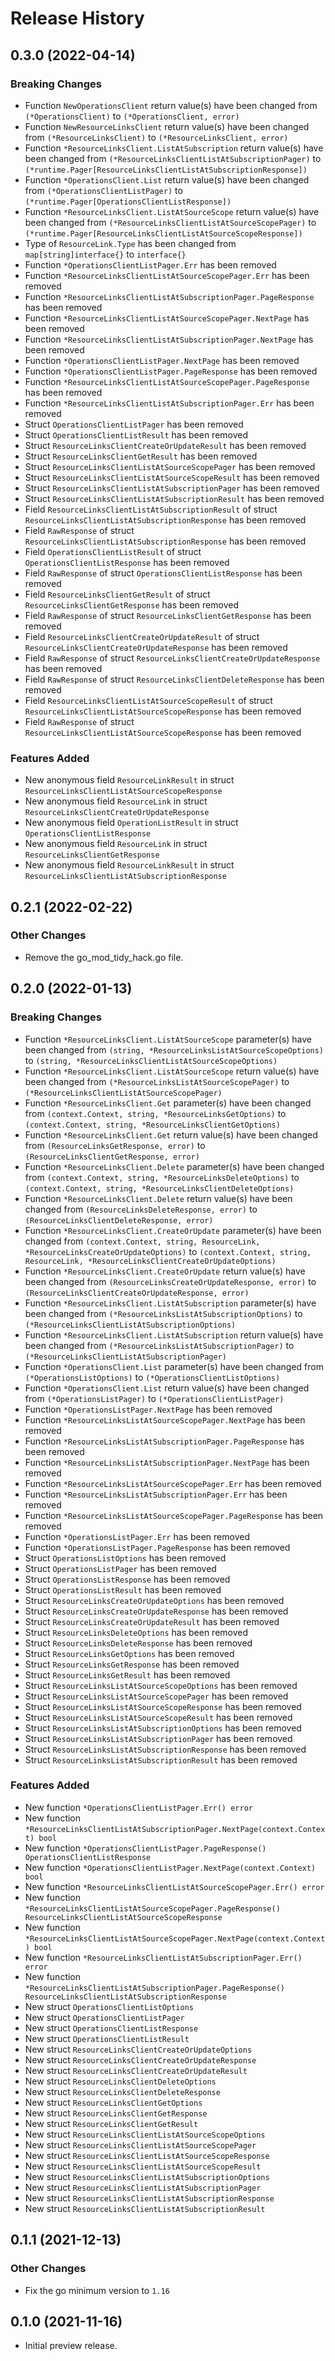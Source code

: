 # Release History

## 0.3.0 (2022-04-14)
### Breaking Changes

- Function `NewOperationsClient` return value(s) have been changed from `(*OperationsClient)` to `(*OperationsClient, error)`
- Function `NewResourceLinksClient` return value(s) have been changed from `(*ResourceLinksClient)` to `(*ResourceLinksClient, error)`
- Function `*ResourceLinksClient.ListAtSubscription` return value(s) have been changed from `(*ResourceLinksClientListAtSubscriptionPager)` to `(*runtime.Pager[ResourceLinksClientListAtSubscriptionResponse])`
- Function `*OperationsClient.List` return value(s) have been changed from `(*OperationsClientListPager)` to `(*runtime.Pager[OperationsClientListResponse])`
- Function `*ResourceLinksClient.ListAtSourceScope` return value(s) have been changed from `(*ResourceLinksClientListAtSourceScopePager)` to `(*runtime.Pager[ResourceLinksClientListAtSourceScopeResponse])`
- Type of `ResourceLink.Type` has been changed from `map[string]interface{}` to `interface{}`
- Function `*OperationsClientListPager.Err` has been removed
- Function `*ResourceLinksClientListAtSourceScopePager.Err` has been removed
- Function `*ResourceLinksClientListAtSubscriptionPager.PageResponse` has been removed
- Function `*ResourceLinksClientListAtSourceScopePager.NextPage` has been removed
- Function `*ResourceLinksClientListAtSubscriptionPager.NextPage` has been removed
- Function `*OperationsClientListPager.NextPage` has been removed
- Function `*OperationsClientListPager.PageResponse` has been removed
- Function `*ResourceLinksClientListAtSourceScopePager.PageResponse` has been removed
- Function `*ResourceLinksClientListAtSubscriptionPager.Err` has been removed
- Struct `OperationsClientListPager` has been removed
- Struct `OperationsClientListResult` has been removed
- Struct `ResourceLinksClientCreateOrUpdateResult` has been removed
- Struct `ResourceLinksClientGetResult` has been removed
- Struct `ResourceLinksClientListAtSourceScopePager` has been removed
- Struct `ResourceLinksClientListAtSourceScopeResult` has been removed
- Struct `ResourceLinksClientListAtSubscriptionPager` has been removed
- Struct `ResourceLinksClientListAtSubscriptionResult` has been removed
- Field `ResourceLinksClientListAtSubscriptionResult` of struct `ResourceLinksClientListAtSubscriptionResponse` has been removed
- Field `RawResponse` of struct `ResourceLinksClientListAtSubscriptionResponse` has been removed
- Field `OperationsClientListResult` of struct `OperationsClientListResponse` has been removed
- Field `RawResponse` of struct `OperationsClientListResponse` has been removed
- Field `ResourceLinksClientGetResult` of struct `ResourceLinksClientGetResponse` has been removed
- Field `RawResponse` of struct `ResourceLinksClientGetResponse` has been removed
- Field `ResourceLinksClientCreateOrUpdateResult` of struct `ResourceLinksClientCreateOrUpdateResponse` has been removed
- Field `RawResponse` of struct `ResourceLinksClientCreateOrUpdateResponse` has been removed
- Field `RawResponse` of struct `ResourceLinksClientDeleteResponse` has been removed
- Field `ResourceLinksClientListAtSourceScopeResult` of struct `ResourceLinksClientListAtSourceScopeResponse` has been removed
- Field `RawResponse` of struct `ResourceLinksClientListAtSourceScopeResponse` has been removed

### Features Added

- New anonymous field `ResourceLinkResult` in struct `ResourceLinksClientListAtSourceScopeResponse`
- New anonymous field `ResourceLink` in struct `ResourceLinksClientCreateOrUpdateResponse`
- New anonymous field `OperationListResult` in struct `OperationsClientListResponse`
- New anonymous field `ResourceLink` in struct `ResourceLinksClientGetResponse`
- New anonymous field `ResourceLinkResult` in struct `ResourceLinksClientListAtSubscriptionResponse`


## 0.2.1 (2022-02-22)

### Other Changes

- Remove the go_mod_tidy_hack.go file.

## 0.2.0 (2022-01-13)
### Breaking Changes

- Function `*ResourceLinksClient.ListAtSourceScope` parameter(s) have been changed from `(string, *ResourceLinksListAtSourceScopeOptions)` to `(string, *ResourceLinksClientListAtSourceScopeOptions)`
- Function `*ResourceLinksClient.ListAtSourceScope` return value(s) have been changed from `(*ResourceLinksListAtSourceScopePager)` to `(*ResourceLinksClientListAtSourceScopePager)`
- Function `*ResourceLinksClient.Get` parameter(s) have been changed from `(context.Context, string, *ResourceLinksGetOptions)` to `(context.Context, string, *ResourceLinksClientGetOptions)`
- Function `*ResourceLinksClient.Get` return value(s) have been changed from `(ResourceLinksGetResponse, error)` to `(ResourceLinksClientGetResponse, error)`
- Function `*ResourceLinksClient.Delete` parameter(s) have been changed from `(context.Context, string, *ResourceLinksDeleteOptions)` to `(context.Context, string, *ResourceLinksClientDeleteOptions)`
- Function `*ResourceLinksClient.Delete` return value(s) have been changed from `(ResourceLinksDeleteResponse, error)` to `(ResourceLinksClientDeleteResponse, error)`
- Function `*ResourceLinksClient.CreateOrUpdate` parameter(s) have been changed from `(context.Context, string, ResourceLink, *ResourceLinksCreateOrUpdateOptions)` to `(context.Context, string, ResourceLink, *ResourceLinksClientCreateOrUpdateOptions)`
- Function `*ResourceLinksClient.CreateOrUpdate` return value(s) have been changed from `(ResourceLinksCreateOrUpdateResponse, error)` to `(ResourceLinksClientCreateOrUpdateResponse, error)`
- Function `*ResourceLinksClient.ListAtSubscription` parameter(s) have been changed from `(*ResourceLinksListAtSubscriptionOptions)` to `(*ResourceLinksClientListAtSubscriptionOptions)`
- Function `*ResourceLinksClient.ListAtSubscription` return value(s) have been changed from `(*ResourceLinksListAtSubscriptionPager)` to `(*ResourceLinksClientListAtSubscriptionPager)`
- Function `*OperationsClient.List` parameter(s) have been changed from `(*OperationsListOptions)` to `(*OperationsClientListOptions)`
- Function `*OperationsClient.List` return value(s) have been changed from `(*OperationsListPager)` to `(*OperationsClientListPager)`
- Function `*OperationsListPager.NextPage` has been removed
- Function `*ResourceLinksListAtSourceScopePager.NextPage` has been removed
- Function `*ResourceLinksListAtSubscriptionPager.PageResponse` has been removed
- Function `*ResourceLinksListAtSubscriptionPager.NextPage` has been removed
- Function `*ResourceLinksListAtSourceScopePager.Err` has been removed
- Function `*ResourceLinksListAtSubscriptionPager.Err` has been removed
- Function `*ResourceLinksListAtSourceScopePager.PageResponse` has been removed
- Function `*OperationsListPager.Err` has been removed
- Function `*OperationsListPager.PageResponse` has been removed
- Struct `OperationsListOptions` has been removed
- Struct `OperationsListPager` has been removed
- Struct `OperationsListResponse` has been removed
- Struct `OperationsListResult` has been removed
- Struct `ResourceLinksCreateOrUpdateOptions` has been removed
- Struct `ResourceLinksCreateOrUpdateResponse` has been removed
- Struct `ResourceLinksCreateOrUpdateResult` has been removed
- Struct `ResourceLinksDeleteOptions` has been removed
- Struct `ResourceLinksDeleteResponse` has been removed
- Struct `ResourceLinksGetOptions` has been removed
- Struct `ResourceLinksGetResponse` has been removed
- Struct `ResourceLinksGetResult` has been removed
- Struct `ResourceLinksListAtSourceScopeOptions` has been removed
- Struct `ResourceLinksListAtSourceScopePager` has been removed
- Struct `ResourceLinksListAtSourceScopeResponse` has been removed
- Struct `ResourceLinksListAtSourceScopeResult` has been removed
- Struct `ResourceLinksListAtSubscriptionOptions` has been removed
- Struct `ResourceLinksListAtSubscriptionPager` has been removed
- Struct `ResourceLinksListAtSubscriptionResponse` has been removed
- Struct `ResourceLinksListAtSubscriptionResult` has been removed

### Features Added

- New function `*OperationsClientListPager.Err() error`
- New function `*ResourceLinksClientListAtSubscriptionPager.NextPage(context.Context) bool`
- New function `*OperationsClientListPager.PageResponse() OperationsClientListResponse`
- New function `*OperationsClientListPager.NextPage(context.Context) bool`
- New function `*ResourceLinksClientListAtSourceScopePager.Err() error`
- New function `*ResourceLinksClientListAtSourceScopePager.PageResponse() ResourceLinksClientListAtSourceScopeResponse`
- New function `*ResourceLinksClientListAtSourceScopePager.NextPage(context.Context) bool`
- New function `*ResourceLinksClientListAtSubscriptionPager.Err() error`
- New function `*ResourceLinksClientListAtSubscriptionPager.PageResponse() ResourceLinksClientListAtSubscriptionResponse`
- New struct `OperationsClientListOptions`
- New struct `OperationsClientListPager`
- New struct `OperationsClientListResponse`
- New struct `OperationsClientListResult`
- New struct `ResourceLinksClientCreateOrUpdateOptions`
- New struct `ResourceLinksClientCreateOrUpdateResponse`
- New struct `ResourceLinksClientCreateOrUpdateResult`
- New struct `ResourceLinksClientDeleteOptions`
- New struct `ResourceLinksClientDeleteResponse`
- New struct `ResourceLinksClientGetOptions`
- New struct `ResourceLinksClientGetResponse`
- New struct `ResourceLinksClientGetResult`
- New struct `ResourceLinksClientListAtSourceScopeOptions`
- New struct `ResourceLinksClientListAtSourceScopePager`
- New struct `ResourceLinksClientListAtSourceScopeResponse`
- New struct `ResourceLinksClientListAtSourceScopeResult`
- New struct `ResourceLinksClientListAtSubscriptionOptions`
- New struct `ResourceLinksClientListAtSubscriptionPager`
- New struct `ResourceLinksClientListAtSubscriptionResponse`
- New struct `ResourceLinksClientListAtSubscriptionResult`


## 0.1.1 (2021-12-13)

### Other Changes

- Fix the go minimum version to `1.16`

## 0.1.0 (2021-11-16)

- Initial preview release.
